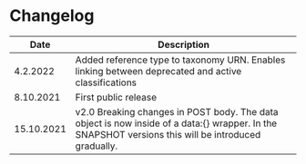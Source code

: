 Changelog
===

| Date | Description |
|---|---|
| 4.2.2022 | Added reference type to taxonomy URN. Enables linking between deprecated and active classifications|
| 8.10.2021 | First public release | 
| 15.10.2021 | v2.0 Breaking changes in POST body. The data object is now inside of a data:{} wrapper. In the SNAPSHOT versions this will be introduced gradually.
